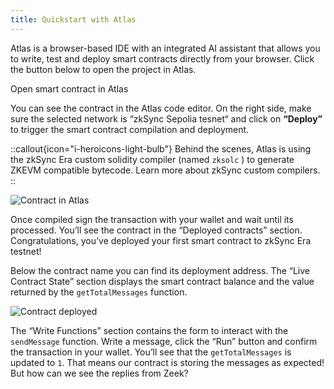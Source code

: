```yaml
---
title: Quickstart with Atlas
---
```

Atlas is a browser-based IDE with an integrated AI assistant that allows you to write, test and deploy smart contracts
directly from your browser. Click the button below to open the project in Atlas.
  
<UButton
    icon="i-heroicons-code-bracket"
    size="xl"
    color="primary"
    variant="solid"
    :trailing="false"
    to="https://app.atlaszk.com/projects?template=https://github.com/uF4No/zksync-101-quickstart&open=/contracts/ZeekSecretMessages.sol&chainId=300"
    target="_blank"
    >Open smart contract in Atlas</UButton>
  
You can see the contract in the Atlas code editor. On the right side, make sure the selected network is “zkSync Sepolia
tesnet“ and click on **“Deploy”** to trigger the smart contract compilation and deployment.

::callout{icon="i-heroicons-light-bulb"} Behind the scenes, Atlas is using the zkSync Era custom solidity compiler
(named `zksolc` ) to generate ZKEVM compatible bytecode. Learn more about zkSync custom compilers. ::

![Contract in Atlas](/images/101-quickstart/101-atlas-contract.png)

Once compiled sign the transaction with your wallet and wait until its processed. You’ll see the contract in the
“Deployed contracts” section. Congratulations, you’ve deployed your first smart contract to zkSync Era testnet!

Below the contract name you can find its deployment address. The “Live Contract State” section displays the smart
contract balance and the value returned by the `getTotalMessages` function.

![Contract deployed](/images/101-quickstart/101-atlas-deployed.png)

The “Write Functions” section contains the form to interact with the `sendMessage` function. Write a message, click the
“Run” button and confirm the transaction in your wallet. You’ll see that the `getTotalMessages` is updated to `1`. That
means our contract is storing the messages as expected! But how can we see the replies from Zeek?
